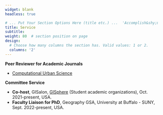 ```yaml
---
widget: blank
headless: true

# ... Put Your Section Options Here (title etc.) ...  'Accomplish&shy;ments'
title: Service
subtitle:
weight: 80  # section position on page
design:
  # Choose how many columns the section has. Valid values: 1 or 2.
  columns: '2'
---
```


**Peer Reviewer for Academic Journals**
* [Computational Urban Science](https://www.springer.com/journal/43762)

**Committee Service**
* **Co-host**, GISalon, [GISphere](https://gisphere.github.io/) (Student academic organizations), Oct. 2021-present, USA.
* **Faculty Liaison for PhD**, Geography GSA, University at Buffalo - SUNY, Sept. 2022-present, USA.



